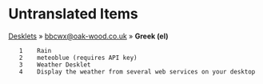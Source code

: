 # Untranslated Items
[Desklets](../../../README.md) &#187; [bbcwx@oak-wood.co.uk](../README.md) &#187; **Greek (el)**

       1	Rain
       2	meteoblue (requires API key)
       3	Weather Desklet
       4	Display the weather from several web services on your desktop
